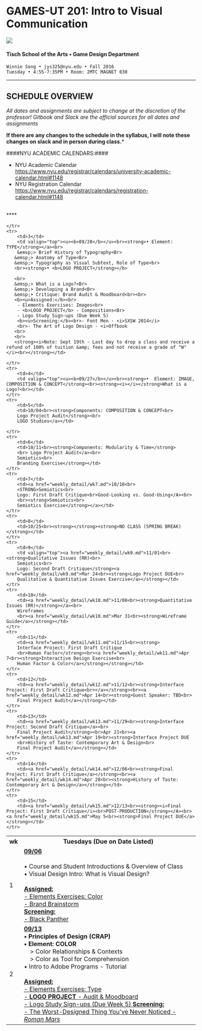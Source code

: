 # GAMES-UT 201: Intro to Visual Communication

![](http://www.fusionfilmfestival.com/wp-content/uploads/2013/01/tisch-logo-left.png)

#### Tisch School of the Arts • Game Design Department

    Winnie Song • jys325@nyu.edu • Fall 2016
    Tuesday • 4:55-7:35PM • Room: 2MTC MAGNET 830

---

## SCHEDULE OVERVIEW

*All dates and assignments are subject to change at the discretion of the professor! Gitbook and Slack are the official sources for all dates and assignments* 

**If there are any changes to the schedule in the syllabus, I will note these changes on slack and in person during class.***

####NYU ACADEMIC CALENDARS:####
* NYU Academic Calendar https://www.nyu.edu/registrar/calendars/university-academic-calendar.html#1148
* NYU Registration Calendar https://www.nyu.edu/registrar/calendars/registration-calendar.html#1148
<BR>
****
<table>
    <tr>
        <th width="4%">wk</th>
        <th width="100%">Tuesdays (Due on Date Listed)</th>
    </tr>
    <tr>
        <td>1</td>
        <td><b><u>09/06</u></b><br><br>• Course and Student Introductions & Overview of Class<br>
        • Visual Design Intro: What is Visual Design?<br><br>
        <b><u>Assigned:</b><br>
        - Elements Exercises: Color<br>
        - Brand Brainstorm<Br>
        <b><u>Screening:</b><br>
        - Black Panther</td>
    </tr>
    <tr>
        <td>2</td>
        <td><b><u>09/13</u></b><br><strong>• Principles of Design (CRAP)<br>
       • Element: COLOR</strong></a><br>
       &emsp;> Color Relationships & Contexts<Br>
       &emsp;> Color as Tool for Comprehension<br>
       •  Intro to Adobe Programs - Tutorial<br>
       <Br>
       <b><u>Assigned:</b><br>
        - Elements Exercises: Type<br>
        - <b>LOGO PROJECT</b> - Audit & Moodboard<Br>
        - Logo Study Sign-ups (Due Week 5)
        <b><u>Screening:</b><br>- The Worst-Designed Thing You've Never Noticed - <i>Roman Mars</td>
        
    </tr>
    <tr>
        <td>3</td>
        <td valign="top"><u><b>09/20</b></u><br><strong>• Element: TYPE</strong></a><br>
        &emsp;> Brief History of Typography<Br>
       &emsp;> Anatomy of Type<Br>
       &emsp;> Typography as Visual Subtext, Role of Type<br>
       <br><strong>• <b>LOGO PROJECT</strong></b>
       
       <br>
       &emsp;> What is a Logo?<Br>
       &emsp;> Developing a Brand<Br>
       &emsp;+ Critique: Brand Audit & Moodboard<br><br>
       <b><u>Assigned:</b><br>
        - Elements Exercises: Images<br>
        - <b>LOGO PROJECT</b> - Compositions<Br>
        - Logo Study Sign-ups (Due Week 5)
        <b><u>Screening:</b><br>- Font Men - <i>SXSW 2014</i>
        <br>- The Art of Logo Design - <i>Offbook
       <br>
       <br>
       <strong><i>Note: Sept 19th - Last day to drop a class and receive a refund of 100% of tuition &amp; fees and not receive a grade of "W"</i><br></strong></td>
        
    </tr>
    <tr>
        <td>4</td>
        <td valign="top"><u><b>09/27</b></u><br><strong>•  Element: IMAGE, COMPOSITION & CONCEPT</strong><br><strong><i></i></strong>What is a Logo?<br></td>
    </tr>
    <tr>
        <td>5</td>
        <td>10/04<br><strong>Components: COMPOSITION & CONCEPT<br>
        Logo Project Audit</strong><br>
        LOGO Studies</a></td>
        
    </tr>
    <tr>
        <td>6</td>
        <td>10/11<br><strong>Components: Modularity & Time</strong>
        <br> Logo Project Audit</a><br>
        Semiotics<br>
        Branding Exercise</strong></td>
    </tr>
    <tr>
        <td>7</td>
        <td><a href="weekly_detail/wk7.md">10/18<br>
        <STRONG>Semiotics<br>
        Logo: First Draft Critique<br>Good-Looking vs. Good-Using</A><br>
        <br><strong>Semiotics<br>
        Semiotics Exercise</strong></a></td>
    </tr>
    <tr>
        <td>8</td>
        <td>10/25<br><strong></strong><strong>NO CLASS (SPRING BREAK)</strong></td>
    </tr>
    <tr>
        <td>9</td>
        <td valign="top"><a href="weekly_detail/wk9.md">11/01<br><strong>Qualitative Issues (RR)<br>
        Semiotics<br>
        Logo: Second Draft Critique</strong><a href="weekly_detail/wk9.md">Mar 24<br><strong>Logo Project DUE<br>
        Qualitative & Quantitative Issues Exercise</a></strong></td>
    </tr>
    <tr>
        <td>10</td>
        <td><a href="weekly_detail/wk10.md">11/08<br><strong>Quantitative Issues (RR)</strong></a><br>
        Wireframes
        <br><a href="weekly_detail/wk10.md">Mar 31<br><strong>Wireframe Guide</a></strong></td>
    </tr>
    <tr>
        <td>11</td>
        <td><a href="weekly_detail/wk11.md">11/15<br><strong>
        Interface Project: First Draft Critique
        <br>Human Factor</strong><br><a href="weekly_detail/wk11.md">Apr 7<br><strong>Interactive Design Exercise<br>
        Human Factor & Color</a></strong></strong></td>
    </tr>
    <tr>
        <td>12</td>
        <td><a href="weekly_detail/wk12.md">11/12<br><strong>Interface Project: First Draft Critique<br></a></strong><br><a href="weekly_detail/wk12.md">Apr 14<br><strong>Guest Speaker: TBD<br>
        Final Project Audit</a></strong></td>
    </tr>
    <tr>
        <td>13</td>
        <td><a href="weekly_detail/wk13.md">11/29<br><strong>Interface Project: Second Draft Critique</a><br>
        Final Project Audit</strong><br>Apr 21<br><a href="weekly_detail/wk13.md">Apr 19<br><strong>Interface Project DUE
        <br>History of Taste: Contemporary Art & Design<br>
        Final Project Audit</a></strong></td>
    </tr>
    <tr>
        <td>14</td>
        <td><a href="weekly_detail/wk14.md">12/06<br><strong>Final Project: First Draft Critique</a></strong><br><a href="weekly_detail/wk14.md">Apr 28<br><strong>History of Taste: Contemporary Art & Design</a></strong></td>
    </tr>
    <tr>
        <td>15</td>
        <td><a href="weekly_detail/wk15.md">12/13<br><strong><i>Final Project: First Draft Critique</i><br>POST-PRODUCTION</strong></A><br><a href="weekly_detail/wk15.md">May 5<br><strong>Final Project DUE</a></strong></td>
    </tr>
</table>
